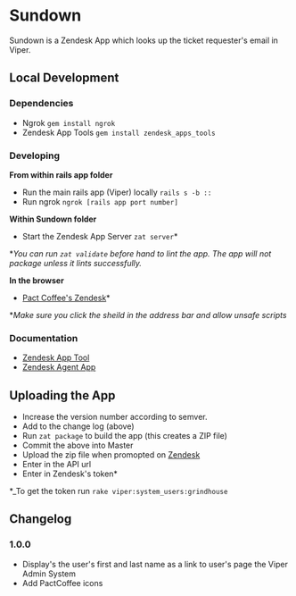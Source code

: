 # Sundown

Sundown is a Zendesk App which looks up the ticket requester's email in Viper.

## Local Development
### Dependencies
* Ngrok `gem install ngrok`
* Zendesk App Tools `gem install zendesk_apps_tools`

### Developing
**From within rails app folder**
* Run the main rails app (Viper) locally `rails s -b ::`
* Run ngrok `ngrok [rails app port number]`

**Within Sundown folder**
* Start the Zendesk App Server `zat server`*

*_You can run `zat validate` before hand to lint the app. The app will not package unless it lints successfully._

**In the browser**
* [Pact Coffee's Zendesk](pactcoffee.zendesk.com/agent?zat=true)*

*_Make sure you click the sheild in the address bar and allow unsafe scripts_

### Documentation
* [Zendesk App Tool](https://developer.zendesk.com/apps/docs/agent/tools)
* [Zendesk Agent App](https://developer.zendesk.com/apps/docs/agent/introduction)

## Uploading the App
* Increase the version number according to semver.
* Add to the change log (above)
* Run `zat package` to build the app (this creates a ZIP file)
* Commit the above into Master
* Upload the zip file when promopted on [Zendesk](pactcoffee.zendesk.com/agent/admin/apps/manage)
* Enter in the API url
* Enter in Zendesk's token*

*_To get the token run `rake viper:system_users:grindhouse`

## Changelog
### 1.0.0
* Display's the user's first and last name as a link to user's page the Viper Admin System
* Add PactCoffee icons

